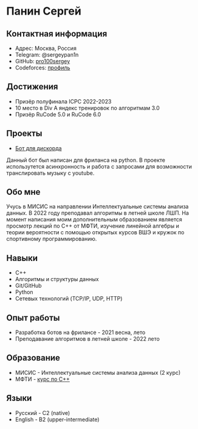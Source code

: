 # Панин Сергей
## Контактная информация 
* Адрес: Москва, Россия
* Telegram: @sergeypan1n 
* GitHub: [pro100sergey](https://github.com/pro100sergey)
* Codeforces: [профиль](https://codeforces.com/profile/sergeyp767)
## Достижения
* Призёр полуфинала ICPC 2022-2023
* 10 место в Div A яндекс тренировок по алгоритмам 3.0
* Призёр RuCode 5.0 и RuCode 6.0 
## Проекты
* [Бот для дискорда](https://github.com/pro100sergey/DiscordBot) 

Данный бот был написан для фриланса на python. В проекте использутется асинхронность и работа с запросами для возможности транслировать музыку с youtube. 
## Обо мне
Учусь в МИСИС на направлении Интеллектуальные системы анализа данных. В 2022 году преподавал алгоритмы в летней школе ЛШП. На момент написания моим дополнительным образованием является просмотр лекций по C++ от МФТИ, изучение линейной алгебры и теории вероятности с помощью открытых курсов ВШЭ и кружок по спортивному программированию.
## Навыки
* C++
* Алгоритмы и структуры данных 
* Git/GitHub
* Python
* Сетевых технологий (TCP/IP, UDP, HTTP)
## Опыт работы 
* Разработка ботов на фрилансе - 2021 весна, лето
* Преподавание алгоритмов в летней школе - 2022 лето 
## Образование
* МИСИС - Интеллектуальные системы анализа данных (2 курс)
* МФТИ - [курс по C++](https://www.youtube.com/playlist?list=PL4_hYwCyhAvazfCDGyS0wx_hvBmnAAf4h)
## Языки
* Русский - C2 (native)
* English - B2 (upper-intermediate)
